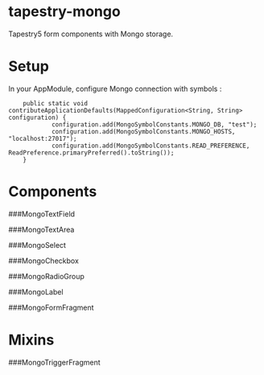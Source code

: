 tapestry-mongo
==============

Tapestry5 form components with Mongo storage.

Setup
=============

In your AppModule, configure Mongo connection with symbols :

        public static void contributeApplicationDefaults(MappedConfiguration<String, String> configuration) {
                configuration.add(MongoSymbolConstants.MONGO_DB, "test");
                configuration.add(MongoSymbolConstants.MONGO_HOSTS, "localhost:27017");
                configuration.add(MongoSymbolConstants.READ_PREFERENCE, ReadPreference.primaryPreferred().toString());
        }
        
Components
=============

###MongoTextField


###MongoTextArea


###MongoSelect


###MongoCheckbox


###MongoRadioGroup


###MongoLabel


###MongoFormFragment

Mixins
=============

###MongoTriggerFragment
